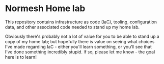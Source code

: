 # Normesh Home lab
This repository contains infrastructure as code (IaC), tooling,
configuration data, and other associated code needed to stand up my
home lab.

Obviously there's probably not a lot of value for you to be able to
stand up a copy of my home lab; but hopefully there is value on seeing
what choices I've made regarding IaC - either you'll learn something,
or you'll see that I've done something incredibly stupid. If so, please
let me know - the goal here is to learn!
